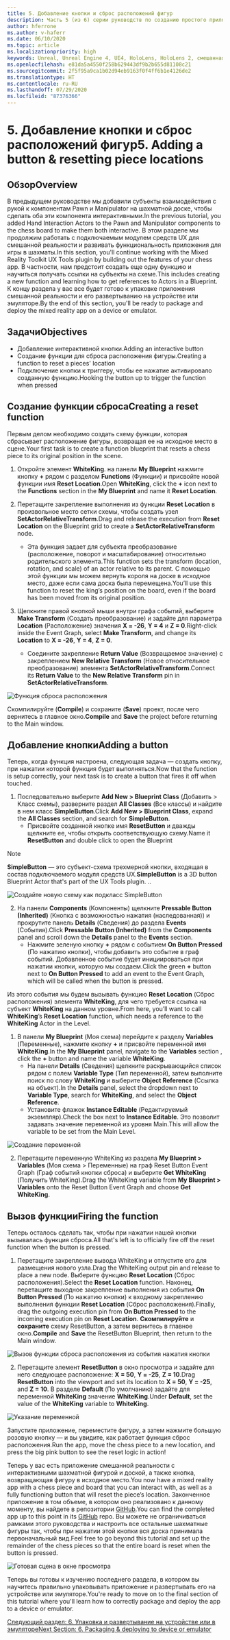 ```yaml
---
title: 5. Добавление кнопки и сброс расположений фигур
description: Часть 5 (из 6) серии руководств по созданию простого приложения для игры в шахматы с помощью Unreal Engine 4 и подключаемого модуля средств UX из набора средств для смешанной реальности
author: hferrone
ms.author: v-haferr
ms.date: 06/10/2020
ms.topic: article
ms.localizationpriority: high
keywords: Unreal, Unreal Engine 4, UE4, HoloLens, HoloLens 2, смешанная реальность, учебник, начало работы, MRTK, UXT, средства разработки пользовательского интерфейса, средства UX, документация
ms.openlocfilehash: e81da5a4550f258b629443df9b2b655d81108c21
ms.sourcegitcommit: 2f5f95a9ca1b02d94eb9163f0f4ff6b1e4126de2
ms.translationtype: HT
ms.contentlocale: ru-RU
ms.lasthandoff: 07/29/2020
ms.locfileid: "87376366"
---
```

# <a name="5-adding-a-button--resetting-piece-locations"></a><span data-ttu-id="fff70-104">5. Добавление кнопки и сброс расположений фигур</span><span class="sxs-lookup"><span data-stu-id="fff70-104">5. Adding a button & resetting piece locations</span></span>


## <a name="overview"></a><span data-ttu-id="fff70-105">Обзор</span><span class="sxs-lookup"><span data-stu-id="fff70-105">Overview</span></span>

<span data-ttu-id="fff70-106">В предыдущем руководстве мы добавили субъекты взаимодействия с рукой к компонентам Pawn и Manipulator на шахматной доске, чтобы сделать оба эти компонента интерактивными.</span><span class="sxs-lookup"><span data-stu-id="fff70-106">In the previous tutorial, you added Hand Interaction Actors to the Pawn and Manipulator components to the chess board to make them both interactive.</span></span> <span data-ttu-id="fff70-107">В этом разделе мы продолжим работать с подключаемым модулем средств UX для смешанной реальности и развивать функциональность приложения для игры в шахматы.</span><span class="sxs-lookup"><span data-stu-id="fff70-107">In this section, you'll continue working with the Mixed Reality Toolkit UX Tools plugin by building out the features of your chess app.</span></span> <span data-ttu-id="fff70-108">В частности, нам предстоит создать еще одну функцию и научиться получать ссылки на субъекты на схеме.</span><span class="sxs-lookup"><span data-stu-id="fff70-108">This includes creating a new function and learning how to get references to Actors in a Blueprint.</span></span> <span data-ttu-id="fff70-109">К концу раздела у вас все будет готово к упаковке приложения смешанной реальности и его развертыванию на устройстве или эмуляторе.</span><span class="sxs-lookup"><span data-stu-id="fff70-109">By the end of this section, you'll be ready to package and deploy the mixed reality app on a device or emulator.</span></span>

## <a name="objectives"></a><span data-ttu-id="fff70-110">Задачи</span><span class="sxs-lookup"><span data-stu-id="fff70-110">Objectives</span></span>

* <span data-ttu-id="fff70-111">Добавление интерактивной кнопки.</span><span class="sxs-lookup"><span data-stu-id="fff70-111">Adding an interactive button</span></span>
* <span data-ttu-id="fff70-112">Создание функции для сброса расположения фигуры.</span><span class="sxs-lookup"><span data-stu-id="fff70-112">Creating a function to reset a pieces' location</span></span>
* <span data-ttu-id="fff70-113">Подключение кнопки к триггеру, чтобы ее нажатие активировало созданную функцию.</span><span class="sxs-lookup"><span data-stu-id="fff70-113">Hooking the button up to trigger the function when pressed</span></span>

## <a name="creating-a-reset-function"></a><span data-ttu-id="fff70-114">Создание функции сброса</span><span class="sxs-lookup"><span data-stu-id="fff70-114">Creating a reset function</span></span>
<span data-ttu-id="fff70-115">Первым делом необходимо создать схему функции, которая сбрасывает расположение фигуры, возвращая ее на исходное место в сцене.</span><span class="sxs-lookup"><span data-stu-id="fff70-115">Your first task is to create a function blueprint that resets a chess piece to its original position in the scene.</span></span> 

1.  <span data-ttu-id="fff70-116">Откройте элемент **WhiteKing**. на панели **My Blueprint** нажмите кнопку **+** рядом с разделом **Functions** (Функции) и присвойте новой функции имя **Reset Location**.</span><span class="sxs-lookup"><span data-stu-id="fff70-116">Open **WhiteKing**, click the **+** icon next to the **Functions** section in the **My Blueprint** and name it **Reset Location**.</span></span> 

2.  <span data-ttu-id="fff70-117">Перетащите закрепление выполнения из функции **Reset Location** в произвольное место сетки схемы, чтобы создать узел **SetActorRelativeTransform**.</span><span class="sxs-lookup"><span data-stu-id="fff70-117">Drag and release the execution from **Reset Location** on the Blueprint grid to create a **SetActorRelativeTransform** node.</span></span> 
    * <span data-ttu-id="fff70-118">Эта функция задает для субъекта преобразование (расположение, поворот и масштабирование) относительно родительского элемента.</span><span class="sxs-lookup"><span data-stu-id="fff70-118">This function sets the transform (location, rotation, and scale) of an actor relative to its parent.</span></span> <span data-ttu-id="fff70-119">С помощью этой функции мы можем вернуть короля на доске в исходное место, даже если сама доска была перемещена.</span><span class="sxs-lookup"><span data-stu-id="fff70-119">You’ll use this function to reset the king’s position on the board, even if the board has been moved from its original position.</span></span> 
    
3. <span data-ttu-id="fff70-120">Щелкните правой кнопкой мыши внутри графа событий, выберите **Make Transform** (Создать преобразование) и задайте для параметра **Location** (Расположение) значения **X = -26**, **Y = 4** и **Z = 0**.</span><span class="sxs-lookup"><span data-stu-id="fff70-120">Right-click inside the Event Graph, select **Make Transform**, and change its **Location** to **X = -26**, **Y = 4**, **Z = 0**.</span></span>
    * <span data-ttu-id="fff70-121">Соедините закрепление **Return Value** (Возвращаемое значение) с закреплением **New Relative Transform** (Новое относительное преобразование) элемента **SetActorRelativeTransform**.</span><span class="sxs-lookup"><span data-stu-id="fff70-121">Connect its **Return Value** to the **New Relative Transform** pin in **SetActorRelativeTransform**.</span></span> 

![Функция сброса расположения](images/unreal-uxt/5-function.PNG)

<span data-ttu-id="fff70-123">Скомпилируйте (**Compile**) и сохраните (**Save**) проект, после чего вернитесь в главное окно.</span><span class="sxs-lookup"><span data-stu-id="fff70-123">**Compile** and **Save** the project before returning to the Main window.</span></span> 


## <a name="adding-a-button"></a><span data-ttu-id="fff70-124">Добавление кнопки</span><span class="sxs-lookup"><span data-stu-id="fff70-124">Adding a button</span></span>
<span data-ttu-id="fff70-125">Теперь, когда функция настроена, следующая задача — создать кнопку, при нажатии которой функция будет выполняться.</span><span class="sxs-lookup"><span data-stu-id="fff70-125">Now that the function is setup correctly, your next task is to create a button that fires it off when touched.</span></span> 

1.  <span data-ttu-id="fff70-126">Последовательно выберите **Add New > Blueprint Class** (Добавить > Класс схемы), разверните раздел **All Classes** (Все классы) и найдите в нем класс **SimpleButton**.</span><span class="sxs-lookup"><span data-stu-id="fff70-126">Click **Add New > Blueprint Class**, expand the **All Classes** section, and search for **SimpleButton**.</span></span> 
    * <span data-ttu-id="fff70-127">Присвойте созданной кнопке имя **ResetButton** и дважды щелкните ее, чтобы открыть соответствующую схему.</span><span class="sxs-lookup"><span data-stu-id="fff70-127">Name it **ResetButton** and double click to open the Blueprint</span></span>

> [!NOTE]
> <span data-ttu-id="fff70-128">**SimpleButton** — это субъект-схема трехмерной кнопки, входящая в состав подключаемого модуля средств UX.</span><span class="sxs-lookup"><span data-stu-id="fff70-128">**SimpleButton** is a 3D button Blueprint Actor that's part of the UX Tools plugin.</span></span> <span data-ttu-id="fff70-129">.</span><span class="sxs-lookup"><span data-stu-id="fff70-129">.</span></span> 

![Создайте новую схему как подкласс SimpleButton](images/unreal-uxt/5-subclass.PNG)

2. <span data-ttu-id="fff70-131">На панели **Components** (Компоненты) щелкните **Pressable Button (Inherited)** (Кнопка с возможностью нажатия (наследованная)) и прокрутите панель **Details** (Сведения) до раздела **Events** (События).</span><span class="sxs-lookup"><span data-stu-id="fff70-131">Click **Pressable Button (Inherited)** from the **Components** panel and scroll down the **Details** panel to the **Events** section.</span></span> 
    * <span data-ttu-id="fff70-132">Нажмите зеленую кнопку **+** рядом с событием **On Button Pressed** (По нажатию кнопки), чтобы добавить это событие в граф событий. Добавленное событие будет инициироваться при нажатии кнопки, которую мы создаем.</span><span class="sxs-lookup"><span data-stu-id="fff70-132">Click the green **+** button next to **On Button Pressed** to add an event to the Event Graph, which will be called when the button is pressed.</span></span> 
    
<span data-ttu-id="fff70-133">Из этого события мы будем вызывать функцию **Reset Location** (Сброс расположения) элемента **WhiteKing**, для чего требуется ссылка на субъект **WhiteKing** на данном уровне.</span><span class="sxs-lookup"><span data-stu-id="fff70-133">From here, you’ll want to call **WhiteKing**’s **Reset Location** function, which needs a reference to the **WhiteKing** Actor in the Level.</span></span> 

1.  <span data-ttu-id="fff70-134">В панели **My Blueprint** (Моя схема) перейдите к разделу **Variables** (Переменные), нажмите кнопку **+** и присвойте переменной имя **WhiteKing**.</span><span class="sxs-lookup"><span data-stu-id="fff70-134">In the **My Blueprint** panel, navigate to the **Variables** section , click the **+** button and name the variable **WhiteKing**.</span></span> 
    * <span data-ttu-id="fff70-135">На панели **Details** (Сведения) щелкните раскрывающийся список рядом с полем **Variable Type** (Тип переменной), затем выполните поиск по слову **WhiteKing** и выберите **Object Reference** (Ссылка на объект).</span><span class="sxs-lookup"><span data-stu-id="fff70-135">In the **Details** panel, select the dropdown next to **Variable Type**, search for **WhiteKing**, and select the **Object Reference**.</span></span> 
    * <span data-ttu-id="fff70-136">Установите флажок **Instance Editable** (Редактируемый экземпляр).</span><span class="sxs-lookup"><span data-stu-id="fff70-136">Check the box next to **Instance Editable**.</span></span> <span data-ttu-id="fff70-137">Это позволит задавать значение переменной из уровня Main.</span><span class="sxs-lookup"><span data-stu-id="fff70-137">This will allow the variable to be set from the Main Level.</span></span> 

![Создание переменной](images/unreal-uxt/5-var.PNG)

2.  <span data-ttu-id="fff70-139">Перетащите переменную WhiteKing из раздела **My Blueprint > Variables** (Моя схема > Переменные) на граф Reset Button Event Graph (Граф событий кнопки сброса) и выберите **Get WhiteKing** (Получить WhiteKing).</span><span class="sxs-lookup"><span data-stu-id="fff70-139">Drag the WhiteKing variable from **My Blueprint > Variables** onto the Reset Button Event Graph and choose **Get WhiteKing**.</span></span> 

## <a name="firing-the-function"></a><span data-ttu-id="fff70-140">Вызов функции</span><span class="sxs-lookup"><span data-stu-id="fff70-140">Firing the function</span></span>
<span data-ttu-id="fff70-141">Теперь осталось сделать так, чтобы при нажатии нашей кнопки вызывалась функция сброса.</span><span class="sxs-lookup"><span data-stu-id="fff70-141">All that's left is to officially fire off the reset function when the button is pressed.</span></span>

1.  <span data-ttu-id="fff70-142">Перетащите закрепление вывода WhiteKing и отпустите его для размещения нового узла.</span><span class="sxs-lookup"><span data-stu-id="fff70-142">Drag the WhiteKing output pin and release to place a new node.</span></span> <span data-ttu-id="fff70-143">Выберите функцию **Reset Location** (Сброс расположения).</span><span class="sxs-lookup"><span data-stu-id="fff70-143">Select the **Reset Location** function.</span></span> <span data-ttu-id="fff70-144">Наконец, перетащите выходное закрепление выполнения из события **On Button Pressed** (По нажатию кнопки) к входному закреплению выполнения функции **Reset Location** (Сброс расположения).</span><span class="sxs-lookup"><span data-stu-id="fff70-144">Finally, drag the outgoing execution pin from **On Button Pressed** to the incoming execution pin on **Reset Location**.</span></span> <span data-ttu-id="fff70-145">**Скомпилируйте** и **сохраните** схему ResetButton, а затем вернитесь в главное окно.</span><span class="sxs-lookup"><span data-stu-id="fff70-145">**Compile** and **Save** the ResetButton Blueprint, then return to the Main window.</span></span> 

![Вызов функции сброса расположения из события нажатия кнопки](images/unreal-uxt/5-callresetloc.PNG)

2.  <span data-ttu-id="fff70-147">Перетащите элемент **ResetButton** в окно просмотра и задайте для него следующее расположение: **X = 50**, **Y = -25**, **Z = 10**.</span><span class="sxs-lookup"><span data-stu-id="fff70-147">Drag **ResetButton** into the viewport and set its location to **X = 50**, **Y = -25**, and **Z = 10**.</span></span> <span data-ttu-id="fff70-148">В разделе **Default** (По умолчанию) задайте для переменной **WhiteKing** значение **WhiteKing**.</span><span class="sxs-lookup"><span data-stu-id="fff70-148">Under **Default**, set the value of the **WhiteKing** variable to **WhiteKing**.</span></span>

![Указание переменной](images/unreal-uxt/5-buttonlevel.PNG)

<span data-ttu-id="fff70-150">Запустите приложение, переместите фигуру, а затем нажмите большую розовую кнопку — и вы увидите, как работает функция сброс расположения.</span><span class="sxs-lookup"><span data-stu-id="fff70-150">Run the app, move the chess piece to a new location, and press the big pink button to see the reset logic in action!</span></span>

<span data-ttu-id="fff70-151">Теперь у вас есть приложение смешанной реальности с интерактивными шахматной фигурой и доской, а также кнопка, возвращающая фигуру в исходное место.</span><span class="sxs-lookup"><span data-stu-id="fff70-151">You now have a mixed reality app with a chess piece and board that you can interact with, as well as a fully functioning button that will reset the piece’s location.</span></span> <span data-ttu-id="fff70-152">Законченное приложение в том объеме, в котором оно реализовано к данному моменту, вы найдете в репозитории [GitHub](https://github.com/microsoft/MixedReality-Unreal-Samples/tree/master/ChessApp).</span><span class="sxs-lookup"><span data-stu-id="fff70-152">You can find the completed app up to this point in its [GitHub](https://github.com/microsoft/MixedReality-Unreal-Samples/tree/master/ChessApp) repo.</span></span> <span data-ttu-id="fff70-153">Вы можете не ограничиваться рамками этого руководства и настроить все остальные шахматные фигуры так, чтобы при нажатии этой кнопки вся доска принимала первоначальный вид.</span><span class="sxs-lookup"><span data-stu-id="fff70-153">Feel free to go beyond this tutorial and set up the remainder of the chess pieces so that the entire board is reset when the button is pressed.</span></span>

![Готовая сцена в окне просмотра](images/unreal-uxt/5-endscene.PNG)

<span data-ttu-id="fff70-155">Теперь вы готовы к изучению последнего раздела, в котором вы научитесь правильно упаковывать приложение и развертывать его на устройстве или эмуляторе.</span><span class="sxs-lookup"><span data-stu-id="fff70-155">You're ready to move on to the final section of this tutorial where you'll learn how to correctly package and deploy the app to a device or emulator.</span></span>

[<span data-ttu-id="fff70-156">Следующий раздел: 6. Упаковка и развертывание на устройстве или в эмуляторе</span><span class="sxs-lookup"><span data-stu-id="fff70-156">Next Section: 6. Packaging & deploying to device or emulator</span></span>](unreal-uxt-ch6.md)

